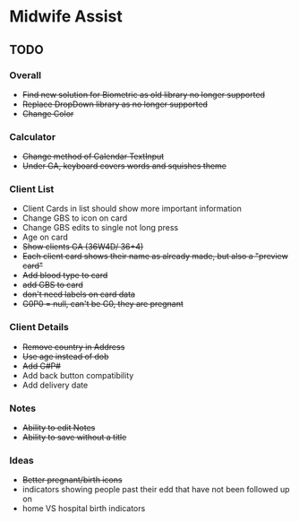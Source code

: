 # Midwife Assist

## TODO

### Overall
* ~~Find new solution for Biometric as old library no longer supported~~
* ~~Replace DropDown library as no longer supported~~
* ~~Change Color~~
### Calculator
* ~~Change method of Calendar TextInput~~
* ~~Under GA, keyboard covers words and squishes theme~~
### Client List
* Client Cards in list should show more important information
* Change GBS to icon on card
* Change GBS edits to single not long press
* Age on card
* ~~Show clients GA (36W4D/ 36+4)~~
* ~~Each client card shows their name as already made, but also a "preview card"~~
* ~~Add blood type to card~~
* ~~add GBS to card~~
* ~~don't need labels on card data~~
* ~~G0P0 = null, can't be G0, they are pregnant~~
### Client Details
* ~~Remove country in Address~~
* ~~Use age instead of dob~~
* ~~Add G#P#~~
* Add back button compatibility
* Add delivery date
### Notes
* ~~Ability to edit Notes~~
* ~~Ability to save without a title~~

### Ideas
* ~~Better pregnant/birth icons~~
* indicators showing people past their edd that have not been followed up on
* home VS hospital birth indicators

